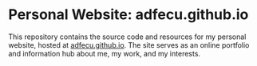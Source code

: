 # Personal Website: adfecu.github.io

This repository contains the source code and resources for my personal website, hosted at [adfecu.github.io](https://adfecu.github.io/). The site serves as an online portfolio and information hub about me, my work, and my interests.